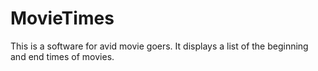 # MovieTimes
This is a software for avid movie goers. It displays a list of the beginning and end times of movies.  
